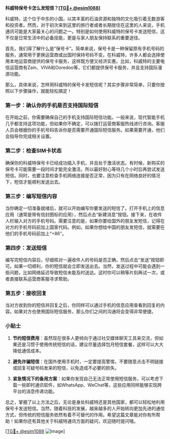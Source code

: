 **科威特保号卡怎么发短信？[[TG💪+ @esim1088](https://t.me/s/esim1088)]**

科威特，这个位于中东的小国，以其丰富的石油资源和独特的文化吸引着无数游客和投资者。然而，对于初次来到这里的旅行者或者长期居住在这里的人来说，手机通讯可能是大家最关心的问题之一。特别是如何使用科威特的保号卡发送短信，这不仅是日常生活中的必备技能，更是与家人朋友保持联系的重要途径。

首先，我们得了解什么是“保号卡”。简单来说，保号卡是一种保留原有手机号码的服务，通常用于更换运营商或出国时保持号码不变。在科威特，许多人都会选择使用本地运营商提供的保号卡服务，这样既方便又经济实惠。比如，科威特的主要电信运营商有Zain、VIVA和Ooredoo等，它们都提供保号卡服务，并且支持国际漫游功能。

那么，具体来说，怎样用科威特的保号卡发短信呢？其实步骤非常简单，只要你按照以下步骤操作，就能轻松搞定！

### 第一步：确认你的手机是否支持国际短信

在开始之前，你需要确保自己的手机支持国际短信功能。一般来说，现代智能手机几乎都支持这项功能，但如果你不确定，可以拨打运营商客服热线进行咨询。客服人员会根据你的手机号码告诉你是否需要开通国际短信服务。如果需要开通，他们会指导你完成相关设置。

### 第二步：检查SIM卡状态

确保你的科威特保号卡已经成功插入手机，并且处于激活状态。有时候，新购买的保号卡可能需要一段时间才能完全激活，所以最好耐心等待几个小时后再尝试发送短信。同时，也要注意检查手机网络连接是否正常，因为只有在网络良好的情况下，短信才能顺利发送出去。

### 第三步：编写短信内容

当你确定一切准备就绪后，就可以开始编写你要发送的短信了。打开手机上的信息应用（通常是带有信封图标的应用），然后点击“新建消息”按钮。接下来，在收件人栏输入对方的手机号码。需要注意的是，如果你要给国外的朋友发短信，记得在对方的手机号码前加上国家代码。例如，如果你想给中国的朋友发短信，就需要在他们的手机号码前加上“+86”。

### 第四步：发送短信

编写完短信内容后，仔细核对一遍收件人的号码是否正确，然后点击“发送”按钮即可。如果一切顺利，你的短信就会立即发送出去。当然，发送过程中可能会遇到一些问题，比如网络延迟导致短信未能及时送达。这时你可以稍等片刻再试一次，或者直接联系运营商客服寻求帮助。

### 第五步：接收回复

当对方收到你的短信并回复之后，你同样可以通过手机的信息应用查看到回复的内容。如果对方也使用国际短信服务，那么你们之间的沟通将会变得非常便捷。

### 小贴士

1. **节约短信费用**：虽然现在很多人更倾向于通过社交媒体聊天工具来交流，但如果还是习惯于使用传统短信的话，建议尽量选择包月短信套餐，这样可以大大降低通信成本。
   
2. **避免诈骗短信**：在国外使用手机时，一定要提高警惕，不要随意点击不明链接或回复可疑号码发来的短信，以免造成不必要的损失。

3. **紧急情况下的备用方案**：如果你发现自己无法正常使用短信服务，可以考虑下载一些即时通讯软件，如WhatsApp、WeChat等，这些应用同样能够实现跨平台的消息传递功能。

总之，掌握了以上方法之后，无论是身处科威特还是其他国家，都可以轻松地利用保号卡发送短信。当然，随着科技的发展，越来越多的人开始转向更加先进的通信方式，但传统的短信服务依然有着不可替代的作用。希望这篇文章能对你有所帮助！如果你还有其他关于科威特通讯方面的疑问，欢迎随时提问哦。

[[TG💪+ @esim1088](https://t.me/s/esim1088) ![Image](https://i.postimg.cc/4NQfJmqS/Snipaste-2025-05-13-00-14-12.png)]